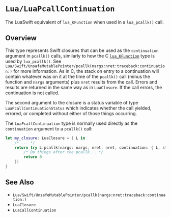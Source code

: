 # ``Lua/LuaPcallContinuation``

The LuaSwift equivalent of `lua_KFunction` when used in a `lua_pcallk()` call.

## Overview

This type represents Swift closures that can be used as the `continuation` argument in `pcallk()` calls, similarly to how the C [`lua_KFunction`](https://www.lua.org/manual/5.4/manual.html#lua_KFunction) type is used by `lua_pcallk()`. See ``Lua/Swift/UnsafeMutablePointer/pcallk(nargs:nret:traceback:continuation:)`` for more information. As in C, the stack on entry to a continuation will contain whatever was on it at the time of the `pcallk()` call (minus the function and `nargs` arguments) plus `nret` results from the call. Errors and results are returned in the same way as in ``LuaClosure``. If the call errors, the continuation is not called.

The second argument to the closure is a status variable of type ``LuaPcallContinuationStatus`` which indicates whether the call yielded, errored, or completed without either of those things occurring.

The `LuaPcallContinuation` type is normally used directly as the `continuation` argument to a `pcallk()` call:

```swift
let my_closure: LuaClosure = { L in
    /* ... */
    return try L.pcallk(nargs: nargs, nret: nret, continuation: { L, status in
        /* Do things after the pcallk... */
        return 0
    })
}
```

## See Also

- ``Lua/Swift/UnsafeMutablePointer/pcallk(nargs:nret:traceback:continuation:)``
- ``LuaClosure``
- ``LuaCallContinuation``
